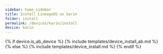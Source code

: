 ```yaml
---
sidebar: home_sidebar
title: Install LineageOS on karin
folder: install
permalink: /devices/karin/install
device: karin
---
```

{% if device.is_ab_device %}
{% include templates/device_install_ab.md %}
{% else %}
{% include templates/device_install.md %}
{% endif %}
